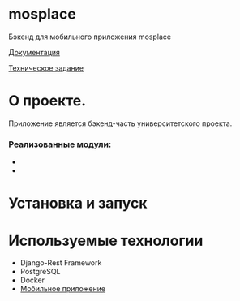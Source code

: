 # mosplace

Бэкенд для мобильного приложения mosplace

[Документация](docs/documentation.md)

[Техническое задание](docs/technical_requirements.md)

# О проекте.

Приложение является бэкенд-часть университетского проекта. 

### Реализованные модули:
- 
-

# Установка и запуск

# Используемые технологии
* Django-Rest Framework
* PostgreSQL
* Docker
* [Мобильное приложение](https://github.com/JustNik8/MosPlace/blob/master/README.md#technolohies)
